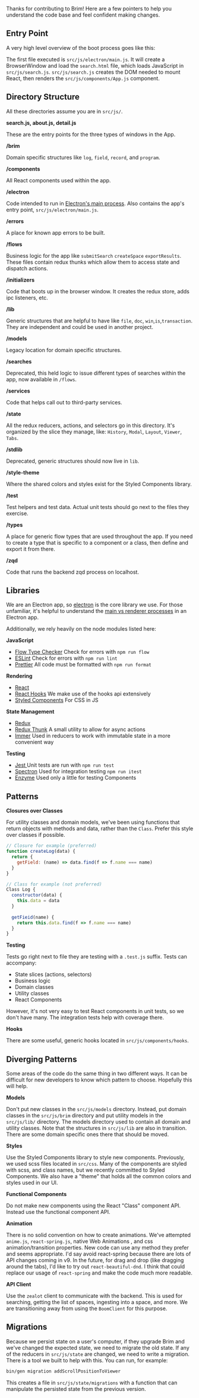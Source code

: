 Thanks for contributing to Brim! Here are a few pointers to help you understand the code base and feel confident making changes.



## Entry Point

A very high level overview of the boot process goes like this:

The first file executed is `src/js/electron/main.js`. It will create a BrowserWindow and load the `search.html` file, which loads JavaScript in  `src/js/search.js`. `src/js/search.js` creates the DOM needed to mount React, then renders the `src/js/components/App.js` component.



## Directory Structure

All these directories assume you are in `src/js/`. 

**search.js, about.js, detail.js**

These are the entry points for the three types of windows in the App.

**/brim**

Domain specific structures like `log`, `field`, `record`, and `program`.

**/components** 

All React components used within the app.

**/electron**

Code intended to run in [Electron's main process](https://www.electronjs.org/docs/tutorial/application-architecture). Also contains the app's entry point, `src/js/electron/main.js`.

**/errors**

A place for known app errors to be built.

**/flows**

Business logic for the app like `submitSearch` `createSpace` `exportResults`. These files contain redux thunks which allow them to access state and dispatch actions.

**/initializers**

Code that boots up in the browser window. It creates the redux store, adds ipc listeners, etc.

**/lib**

Generic structures that are helpful to have like `file`, `doc`, `win`,`is`,`transaction`. They are independent and could be used in another project.

**/models**

Legacy location for domain specific structures.

**/searches**

Deprecated, this held logic to issue different types of searches within the app, now available in `/flows`.

**/services**

Code that helps call out to third-party services.

**/state**

All the redux reducers, actions, and selectors go in this directory. It's organized by the slice they manage, like: `History`, `Modal`, `Layout`, `Viewer`, `Tabs`.

**/stdlib**

Deprecated, generic structures should now live in `lib`.

**/style-theme**

Where the shared colors and styles exist for the Styled Components library.

**/test**

Test helpers and test data. Actual unit tests should go next to the files they exercise.

**/types**

A place for generic flow types that are used throughout the app. If you need to create a type that is specific to a component or a class, then define and export it from there.

**/zqd**

Code that runs the backend zqd process on localhost.



## Libraries

We are an Electron app, so [electron](https://www.electronjs.org/docs) is the core library we use. For those unfamiliar, it's helpful to understand the [main vs renderer processes](https://www.electronjs.org/docs/tutorial/application-architecture) in an Electron app.

Additionally, we rely heavily on the node modules listed here:

**JavaScript** 

- [Flow Type Checker](https://flow.org/) Check for errors with `npm run flow`
- [ESLint](https://eslint.org/) Check for errors with `npm run lint`
- [Prettier](https://prettier.io/docs/en/index.html) All code must be formatted with `npm run format`

**Rendering**

- [React](https://reactjs.org/docs/getting-started.html) 
- [React Hooks](https://reactjs.org/docs/hooks-intro.html) We make use of the hooks api extensively
- [Styled Components](https://styled-components.com/) For CSS in JS

**State Management**

- [Redux](https://redux.js.org/introduction/getting-started) 
- [Redux Thunk](https://github.com/reduxjs/redux-thunk) A small utility to allow for async actions
- [Immer](https://immerjs.github.io/immer/docs/introduction) Used in reducers to work with immutable state in a more convenient way

**Testing**

- [Jest ](https://jestjs.io/docs/en/getting-started) Unit tests are run with `npm run test`
- [Spectron](https://www.electronjs.org/spectron) Used for integration testing `npm run itest`
- [Enzyme](https://enzymejs.github.io/enzyme/docs/api/) Used only a little for testing Components



## Patterns

**Closures over Classes**

For utility classes and domain models, we've been using functions that return objects with methods and data, rather than the `Class`. Prefer this style over classes if possible. 

```js
// Closure for example (preferred)
function createLog(data) {
  return {
    getField: (name) => data.find(f => f.name === name)
  }
}
```

```js
// Class for example (not preferred)
Class Log {
  constructor(data) {
    this.data = data
  }
  
  getFieid(name) {
    return this.data.find(f => f.name === name)
  }
}
```



**Testing**

Tests go right next to file they are testing with a `.test.js` suffix. Tests can accompany:

* State slices (actions, selectors)
* Business logic
* Domain classes
* Utility classes
* React Components

However, it's not very easy to test React components in unit tests, so we don't have many. The integration tests help with coverage there.

**Hooks**

There are some useful, generic hooks located in `src/js/components/hooks`.


## Diverging Patterns

Some areas of the code do the same thing in two different ways. It can be difficult for new developers to know which pattern to choose. Hopefully this will help.

**Models**

Don't put new classes in the `src/js/models` directory. Instead, put domain classes in the `src/js/brim` directory and put utility models in the `src/js/lib/` directory. The models directory used to contain all domain and utility classes. Note that the structures in `src/js/lib` are also in transition. There are some domain specific ones there that should be moved.

**Styles**

Use the Styled Components library to style new components. Previously, we used scss files located in `src/css`. Many of the components are styled with scss, and class names, but we recently committed to Styled Components. We also have a "theme" that holds all the common colors and styles used in our UI.

**Functional Components**

Do not make new components using the React "Class" component API. Instead use the functional component API.

**Animation**

There is no solid convention on how to create animations. We've attempted `anime.js`, `react-spring.js`, native Web Animations , and css animation/transition properties. New code can use any method they prefer and seems appropriate. I'd say avoid react-spring because there are lots of API changes coming in v9. In the future, for drag and drop (like dragging around the tabs), I'd like to try out `react-beautiful-dnd`. I think that could replace our usage of `react-spring` and make the code much more readable.

**API Client**

Use the `zealot` client to communicate with the backend. This is used for searching, getting the list of spaces, ingesting into a space, and more. We are transitioning away from using the `BoomClient` for this purpose.



## Migrations

Because we persist state on a user's computer, if they upgrade Brim and we've changed the expected state, we need to migrate the old state. If any of the reducers in `src/js/state` are changed, we need to write a migration. There is a tool we built to help with this. You can run, for example:

```bash
bin/gen migration addScrollPositionToViewer
```

This creates a file in `src/js/state/migrations` with a function that can manipulate the persisted state from the previous version.
